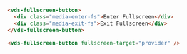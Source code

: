 <script>
import Docs from './_Docs.md';
</script>

<Docs>

```html copy|slot=usage
<vds-fullscreen-button>
  <div class="media-enter-fs">Enter Fullscreen</div>
  <div class="media-exit-fs">Exit Fullscreen</div>
</vds-fullscreen-button>
```

```html copyHighlight{2}|slot=fullscreen-target
<vds-fullscreen-button fullscreen-target="provider" />
```

</Docs>
